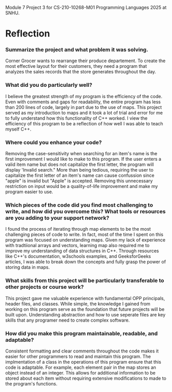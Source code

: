 Module 7 Project 3 for CS-210-10268-M01 Programming Languages 2025 at SNHU.

# Reflection
### Summarize the project and what problem it was solving.
Corner Grocer wants to rearrange their produce departement. To create the most effective layout for their customers, they need a program that analyzes the sales records that the store generates throughout the day.

### What did you do particularly well?
I believe the greatest strength of my program is the efficiency of the code. Even with comments and gaps for readability, the entire program has less than 200 lines of code, largely in part due to the use of maps.
This project served as my introduction to maps and it took a lot of trial and error for me to fully understand how this functionality of C++ worked. I view the efficiency of this program to be a reflection of how well I was able to teach myself C++.

### Where could you enhance your code?
Removing the case-sensitivity when searching for an item's name is the first improvement I would like to make to this program. If the user enters a valid item name but does not capitalize the first letter, the program will display 'Invalid search." More than being tedious, requiring the user to capitalize the first letter of an item's name can cause confussion since "apple" is invalid but "Apple" is accepted. Removing this unnecessary restriction on input would be a quality-of-life improvement and make my program easier to use.

### Which pieces of the code did you find most challenging to write, and how did you overcome this? What tools or resources are you adding to your support network?
I found the process of iterating through map elements to be the most challenging pieces of code to write. In fact, most of the time I spent on this program was focused on understanding maps. Given my lack of experience with tradtiional arrays and vectors, learning map also required me to improve my understanding of data structures in C++. Through resources like C++'s documentation, w3schools examples, and GeeksforGeeks articles, I was able to break down the concepts and fully grasp the power of storing data in maps.

### What skills from this project will be particularly transferable to other projects or course work?
This project gave me valuable experience with fundamental OPP principals, header files, and classes. While simple, the knowledge I gained from working on this program serve as the foundation that future projects will be built upon. Understanding abstraction and how to use seperate files are key skills that any programer need to create complex software. 

### How did you make this program maintainable, readable, and adaptable?
Consistent formatting and clear comments throughout the code makes it easier for other programmers to read and maintain this program. The implmentation of a class in the operations of this program ensure that this code is adaptable. For example, each element pair in the map stores an object instead of an integer. This allows for additional information to be stored about each item without requiring extensive modifications to made to the program's functions. 
